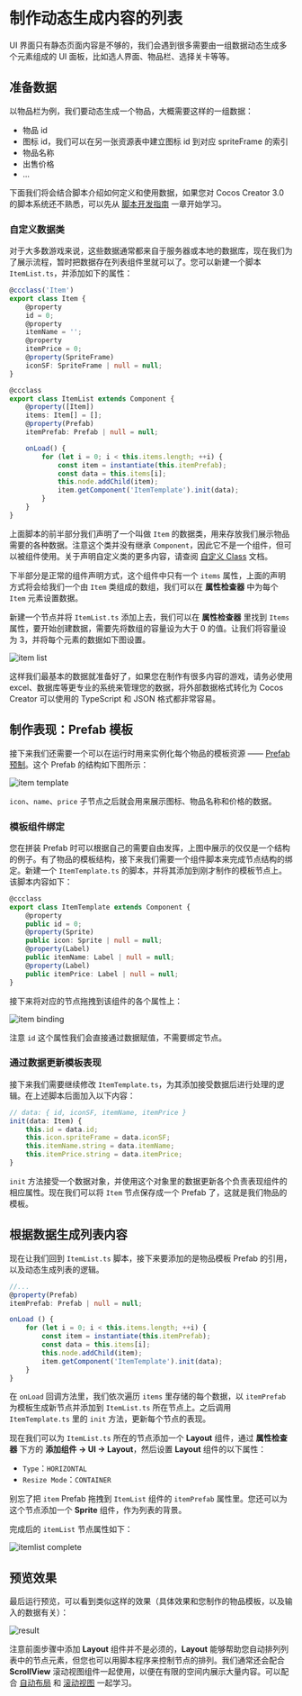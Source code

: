 # 制作动态生成内容的列表

UI 界面只有静态页面内容是不够的，我们会遇到很多需要由一组数据动态生成多个元素组成的 UI 面板，比如选人界面、物品栏、选择关卡等等。

## 准备数据

以物品栏为例，我们要动态生成一个物品，大概需要这样的一组数据：

- 物品 id
- 图标 id，我们可以在另一张资源表中建立图标 id 到对应 spriteFrame 的索引
- 物品名称
- 出售价格
- ...

下面我们将会结合脚本介绍如何定义和使用数据，如果您对 Cocos Creator 3.0 的脚本系统还不熟悉，可以先从 [脚本开发指南](../../../scripting/index.md) 一章开始学习。

### 自定义数据类

对于大多数游戏来说，这些数据通常都来自于服务器或本地的数据库，现在我们为了展示流程，暂时把数据存在列表组件里就可以了。您可以新建一个脚本 `ItemList.ts`，并添加如下的属性：

```ts
@ccclass('Item')
export class Item {
    @property
    id = 0;
    @property
    itemName = '';
    @property
    itemPrice = 0;
    @property(SpriteFrame)
    iconSF: SpriteFrame | null = null;
}

@ccclass
export class ItemList extends Component {
    @property([Item])
    items: Item[] = [];
    @property(Prefab)
    itemPrefab: Prefab | null = null;

    onLoad() {
        for (let i = 0; i < this.items.length; ++i) {
            const item = instantiate(this.itemPrefab);
            const data = this.items[i];
            this.node.addChild(item);
            item.getComponent('ItemTemplate').init(data);
        }
    }
}
```

上面脚本的前半部分我们声明了一个叫做 `Item` 的数据类，用来存放我们展示物品需要的各种数据。注意这个类并没有继承 `Component`，因此它不是一个组件，但可以被组件使用。关于声明自定义类的更多内容，请查阅 [自定义 Class](../../../scripting/ccclass.md) 文档。

下半部分是正常的组件声明方式，这个组件中只有一个 `items` 属性，上面的声明方式将会给我们一个由 `Item` 类组成的数组，我们可以在 **属性检查器** 中为每个 `Item` 元素设置数据。

新建一个节点并将 `ItemList.ts` 添加上去，我们可以在 **属性检查器** 里找到 `Items` 属性，要开始创建数据，需要先将数组的容量设为大于 0 的值。让我们将容量设为 3，并将每个元素的数据如下图设置。

![item list](list-with-data/itemlist.png)

这样我们最基本的数据就准备好了，如果您在制作有很多内容的游戏，请务必使用 excel、数据库等更专业的系统来管理您的数据，将外部数据格式转化为 Cocos Creator 可以使用的 TypeScript 和 JSON 格式都非常容易。

## 制作表现：Prefab 模板

接下来我们还需要一个可以在运行时用来实例化每个物品的模板资源 —— [Prefab 预制](../../../asset/prefab.md)。这个 Prefab 的结构如下图所示：

![item template](list-with-data/item-template.png)

`icon`、`name`、`price` 子节点之后就会用来展示图标、物品名称和价格的数据。

### 模板组件绑定

您在拼装 Prefab 时可以根据自己的需要自由发挥，上图中展示的仅仅是一个结构的例子。有了物品的模板结构，接下来我们需要一个组件脚本来完成节点结构的绑定。新建一个 `ItemTemplate.ts` 的脚本，并将其添加到刚才制作的模板节点上。该脚本内容如下：

```ts
@ccclass
export class ItemTemplate extends Component {
    @property
    public id = 0;
    @property(Sprite)
    public icon: Sprite | null = null;
    @property(Label)
    public itemName: Label | null = null;
    @property(Label)
    public itemPrice: Label | null = null;
}
```

接下来将对应的节点拖拽到该组件的各个属性上：

![item binding](list-with-data/item-binding.png)

注意 `id` 这个属性我们会直接通过数据赋值，不需要绑定节点。

### 通过数据更新模板表现

接下来我们需要继续修改 `ItemTemplate.ts`，为其添加接受数据后进行处理的逻辑。在上述脚本后面加入以下内容：

```ts
// data: { id, iconSF, itemName, itemPrice }
init(data: Item) {
    this.id = data.id;
    this.icon.spriteFrame = data.iconSF;
    this.itemName.string = data.itemName;
    this.itemPrice.string = data.itemPrice;
}
```

`init` 方法接受一个数据对象，并使用这个对象里的数据更新各个负责表现组件的相应属性。现在我们可以将 `Item` 节点保存成一个 Prefab 了，这就是我们物品的模板。

## 根据数据生成列表内容

现在让我们回到 `ItemList.ts` 脚本，接下来要添加的是物品模板 Prefab 的引用，以及动态生成列表的逻辑。

```ts
//...
@property(Prefab)
itemPrefab: Prefab | null = null;

onLoad () {
    for (let i = 0; i < this.items.length; ++i) {
        const item = instantiate(this.itemPrefab);
        const data = this.items[i];
        this.node.addChild(item);
        item.getComponent('ItemTemplate').init(data);
    }
}
```

在 `onLoad` 回调方法里，我们依次遍历 `items` 里存储的每个数据，以 `itemPrefab` 为模板生成新节点并添加到 `ItemList.ts` 所在节点上。之后调用 `ItemTemplate.ts` 里的 `init` 方法，更新每个节点的表现。

现在我们可以为 `ItemList.ts` 所在的节点添加一个 **Layout** 组件，通过 **属性检查器** 下方的 **添加组件 -> UI -> Layout**，然后设置 **Layout** 组件的以下属性：

- `Type`：`HORIZONTAL`
- `Resize Mode`：`CONTAINER`

别忘了把 `item` Prefab 拖拽到 `ItemList` 组件的 `itemPrefab` 属性里。您还可以为这个节点添加一个 **Sprite** 组件，作为列表的背景。

完成后的 `itemList` 节点属性如下：

![itemlist complete](list-with-data/itemlist-complete.png)

## 预览效果

最后运行预览，可以看到类似这样的效果（具体效果和您制作的物品模板，以及输入的数据有关）：

![result](list-with-data/result.png)

注意前面步骤中添加 **Layout** 组件并不是必须的，**Layout** 能够帮助您自动排列列表中的节点元素，但您也可以用脚本程序来控制节点的排列。我们通常还会配合 **ScrollView** 滚动视图组件一起使用，以便在有限的空间内展示大量内容。可以配合 [自动布局](auto-layout.md) 和 [滚动视图](../editor/scrollview.md) 一起学习。
